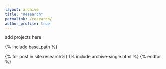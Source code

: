 ```yaml
---
layout: archive
title: "Research"
permalink: /research/
author_profile: true
---
```


add projects here

{% include base_path %}

{% for post in site.research%}
  {% include archive-single.html %}
{% endfor %}
